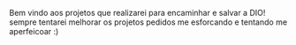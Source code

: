 Bem vindo aos projetos que realizarei para encaminhar e salvar a DIO! sempre tentarei melhorar os projetos pedidos me esforcando e tentando me aperfeicoar :)
